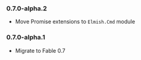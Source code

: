 ### 0.7.0-alpha.2

* Move Promise extensions to `Elmish.Cmd` module

### 0.7.0-alpha.1

* Migrate to Fable 0.7
